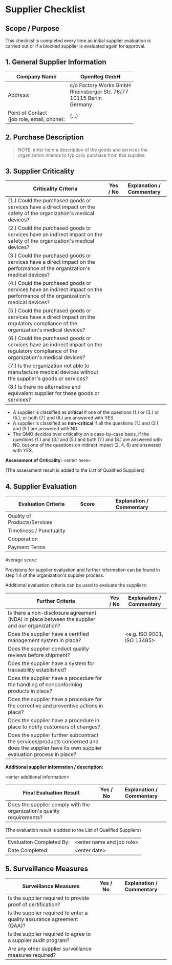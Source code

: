 # Supplier Checklist

## Scope / Purpose

This checklist is completed every time an initial supplier evaluation is carried out or if a blocked supplier
is evaluated again for approval.

## 1. General Supplier Information

| Company Name                                  | OpenReg GmbH                                                                 |
|-----------------------------------------------|------------------------------------------------------------------------------|
| Address:                                      | c/o Factory Works GmbH<br>Rheinsberger Str. 76/77<br>10115 Berlin<br>Germany |
| Point of Contact<br>(job role, email, phone): | (...)                                                                        |

## 2. Purchase Description

> NOTE: enter here a description of the goods and services the organization intends to typically purchase from
> this supplier.

## 3. Supplier Criticality

| Criticality Criteria                                                                                                                   | Yes / No | Explanation / Commentary |
|----------------------------------------------------------------------------------------------------------------------------------------|----------|--------------------------|
| (1.) Could the purchased goods or services have a direct impact on the safety of the organization's medical devices?                   |          |                          |
| (2.) Could the purchased goods or services have an indirect impact on the safety of the organization's medical devices?                |          |                          |
| (3.) Could the purchased goods or services have a direct impact on the performance of the organization's medical devices?              |          |                          |
| (4.) Could the purchased goods or services have an indirect impact on the performance of the organization's medical devices?           |          |                          |
| (5.) Could the purchased goods or services have a direct impact on the regulatory compliance of the organization's medical devices?    |          |                          |
| (6.) Could the purchased goods or services have an indirect impact on the regulatory compliance of the organization's medical devices? |          |                          |
| (7.) Is the organization not able to manufacture medical devices without the supplier's goods or services?                                 |          |                          |
| (8.) Is there no alternative and equivalent supplier for these goods or services?                                                      |          |                          |

* A supplier is classified as **critical** if one of the questions (1.) or (3.) or (5.), or both (7.) and (8.) are answered with YES.
* A supplier is classified as **non-critical** if all the questions (1.) and (3.) and (5.) are answered with NO.
* The QMO decides over criticality on a case-by-case basis, if the questions (1.) and (3.) and (5.) and both (7.) and (8.) are answered with NO, but one of the questions on indirect impact (2, 4, 6) are answered with YES.

**Assessment of Criticality:** \<enter here\>

(The assessment result is added to the List of Qualified Suppliers)

## 4. Supplier Evaluation

| Evaluation Criteria          | Score | Explanation / Commentary |
|------------------------------|-------|--------------------------|
| Quality of Products/Services |       |                          |
| Timeliness / Punctuality     |       |                          |
| Cooperation                  |       |                          |
| Payment Terms                |       |                          |

Average score:

Provisions for supplier evaluation and further information can be found in step 1.4 of the organization's supplier process.

Additional evaluation criteria can be used to evaluate the suppliers:

| Further Criteria                                                                                                                               | Yes / No | Explanation / Commentary     |
|------------------------------------------------------------------------------------------------------------------------------------------------|----------|------------------------------|
| Is there a non-disclosure agreement (NDA) in place between the supplier and our organization?                                                  |          |                              |
| Does the supplier have a certified management system in place?                                                                                   |          | \<e.g. ISO 9001, ISO 13485\> |
| Does the supplier conduct quality reviews before shipment?                                                                                     |          |                              |
| Does the supplier have a system for traceability established?                                                                                  |          |                              |
| Does the supplier have a procedure for the handling of nonconforming products in place?                                                        |          |                              |
| Does the supplier have a procedure for the corrective and preventive actions in place?                                                         |          |                              |
| Does the supplier have a procedure in place to notify customers of changes?                                                                    |          |                              |
| Does the supplier further subcontract the services/products concerned and does the supplier have its own supplier evaluation process in place? |          |                              |

**Additional supplier information / description:**

\<enter additional information\>

| Final Evaluation Result                                                | Yes / No | Explanation / Commentary |
|------------------------------------------------------------------------|----------|--------------------------|
| Does the supplier comply with the organization's quality requirements? |          |                          |

(The evaluation result is added to the List of Qualified Suppliers)

|                          |                             |
|--------------------------|-----------------------------|
| Evaluation Completed By: | \<enter name and job role\> |
| Date Completed:          | \<enter date\>              |

## 5. Surveillance Measures

| Surveillance Measures                                                  | Yes / No | Explanation / Commentary |
|------------------------------------------------------------------------|----------|--------------------------|
| Is the supplier required to provide proof of certification?            |          |                          |
| Is the supplier required to enter a quality assurance agreement (QAA)? |          |                          |
| Is the supplier required to agree to a supplier audit program?         |          |                          |
| Are any other supplier surveillance measures required?                 |          |                          |
